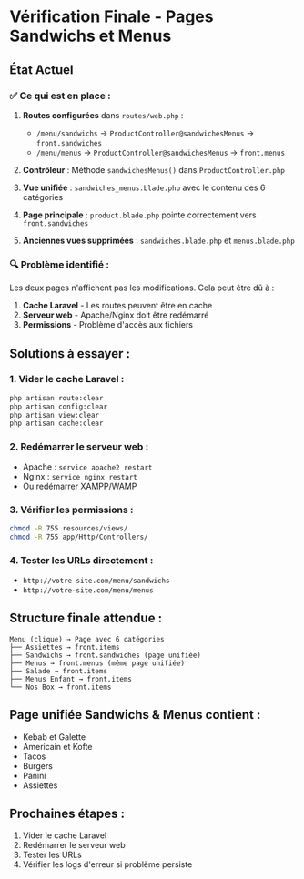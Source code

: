# Vérification Finale - Pages Sandwichs et Menus

## État Actuel

### ✅ Ce qui est en place :
1. **Routes configurées** dans `routes/web.php` :
   - `/menu/sandwichs` → `ProductController@sandwichesMenus` → `front.sandwiches`
   - `/menu/menus` → `ProductController@sandwichesMenus` → `front.menus`

2. **Contrôleur** : Méthode `sandwichesMenus()` dans `ProductController.php`

3. **Vue unifiée** : `sandwiches_menus.blade.php` avec le contenu des 6 catégories

4. **Page principale** : `product.blade.php` pointe correctement vers `front.sandwiches`

5. **Anciennes vues supprimées** : `sandwiches.blade.php` et `menus.blade.php`

### 🔍 Problème identifié :
Les deux pages n'affichent pas les modifications. Cela peut être dû à :

1. **Cache Laravel** - Les routes peuvent être en cache
2. **Serveur web** - Apache/Nginx doit être redémarré
3. **Permissions** - Problème d'accès aux fichiers

## Solutions à essayer :

### 1. Vider le cache Laravel :
```bash
php artisan route:clear
php artisan config:clear
php artisan view:clear
php artisan cache:clear
```

### 2. Redémarrer le serveur web :
- Apache : `service apache2 restart`
- Nginx : `service nginx restart`
- Ou redémarrer XAMPP/WAMP

### 3. Vérifier les permissions :
```bash
chmod -R 755 resources/views/
chmod -R 755 app/Http/Controllers/
```

### 4. Tester les URLs directement :
- `http://votre-site.com/menu/sandwichs`
- `http://votre-site.com/menu/menus`

## Structure finale attendue :

```
Menu (clique) → Page avec 6 catégories
├── Assiettes → front.items
├── Sandwichs → front.sandwiches (page unifiée)
├── Menus → front.menus (même page unifiée)
├── Salade → front.items
├── Menus Enfant → front.items
└── Nos Box → front.items
```

## Page unifiée Sandwichs & Menus contient :
- Kebab et Galette
- Americain et Kofte  
- Tacos
- Burgers
- Panini
- Assiettes

## Prochaines étapes :
1. Vider le cache Laravel
2. Redémarrer le serveur web
3. Tester les URLs
4. Vérifier les logs d'erreur si problème persiste
